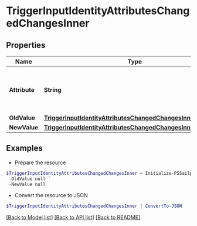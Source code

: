 # TriggerInputIdentityAttributesChangedChangesInner
## Properties

Name | Type | Description | Notes
------------ | ------------- | ------------- | -------------
**Attribute** | **String** | The name of the identity attribute that changed. | 
**OldValue** | [**TriggerInputIdentityAttributesChangedChangesInnerOldValue**](TriggerInputIdentityAttributesChangedChangesInnerOldValue.md) |  | [optional] 
**NewValue** | [**TriggerInputIdentityAttributesChangedChangesInnerNewValue**](TriggerInputIdentityAttributesChangedChangesInnerNewValue.md) |  | [optional] 

## Examples

- Prepare the resource
```powershell
$TriggerInputIdentityAttributesChangedChangesInner = Initialize-PSSailpointBetaTriggerInputIdentityAttributesChangedChangesInner  -Attribute department `
 -OldValue null `
 -NewValue null
```

- Convert the resource to JSON
```powershell
$TriggerInputIdentityAttributesChangedChangesInner | ConvertTo-JSON
```

[[Back to Model list]](../README.md#documentation-for-models) [[Back to API list]](../README.md#documentation-for-api-endpoints) [[Back to README]](../README.md)


